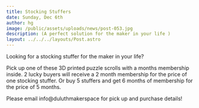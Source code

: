 ```yaml
---
title: Stocking Stuffers
date: Sunday, Dec 6th
author: hg
image: /public/assets/uploads/news/post-053.jpg
description: (A perfect solution for the maker in your life )
layout: ../../../layouts/Post.astro
---
```


Looking for a stocking stuffer for the maker in your life?

Pick up one of these 3D printed puzzle scrolls with a months membership inside. 2 lucky buyers will receive a 2 month membership for the price of one stocking stuffer. Or buy 5 stuffers and get 6 months of membership for the price of 5 months.

Please email info@duluthmakerspace for pick up and purchase details!
